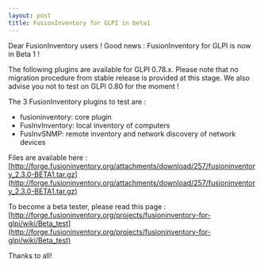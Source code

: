 ```yaml
---
layout: post
title: FusionInventory for GLPI in beta1
---
```


Dear FusionInventory users !
Good news : FusionInventory for GLPI is now in Beta 1 !

The following plugins are available for GLPI 0.78.x.
Please note that no migration procedure from stable release is provided at this stage.
We also advise you not to test on GLPI 0.80 for the moment !

The 3 FusionInventory plugins to test are :
* fusioninventory: core plugin
* FusInvInventory: local inventory of computers
* FusInvSNMP: remote inventory and network discovery of network devices

Files are available here : [http://forge.fusioninventory.org/attachments/download/257/fusioninventory_2.3.0-BETA1.tar.gz](http://forge.fusioninventory.org/attachments/download/257/fusioninventory_2.3.0-BETA1.tar.gz)

To become a beta tester, please read this page : [http://forge.fusioninventory.org/projects/fusioninventory-for-glpi/wiki/Beta_test](http://forge.fusioninventory.org/projects/fusioninventory-for-glpi/wiki/Beta_test)

Thanks to all!
